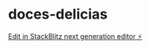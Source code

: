# doces-delicias

[Edit in StackBlitz next generation editor ⚡️](https://stackblitz.com/~/github.com/augusto-93/doces-delicias)